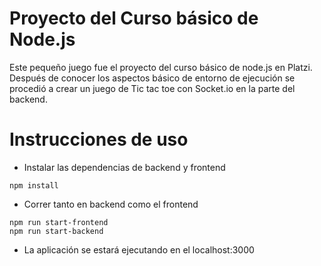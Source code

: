 # Proyecto del Curso básico de Node.js

Este pequeño juego fue el proyecto del curso básico de node.js en Platzi. Después de conocer los aspectos básico de entorno de ejecución se procedió a crear un juego de Tic tac toe con Socket.io en la parte del backend.

# Instrucciones de uso
- Instalar las dependencias de backend y frontend
```
npm install
```
- Correr tanto en backend como el frontend
```
npm run start-frontend
npm run start-backend
```
- La aplicación se estará ejecutando en el localhost:3000
